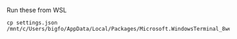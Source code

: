 
Run these from WSL
```
cp settings.json /mnt/c/Users/bigfo/AppData/Local/Packages/Microsoft.WindowsTerminal_8wekyb3d8bbwe/LocalState/
```
